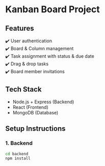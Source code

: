 # Kanban Board Project

## Features
✔️ User authentication  
✔️ Board & Column management  
✔️ Task assignment with status & due date  
✔️ Drag & drop tasks  
✔️ Board member invitations  

## Tech Stack
- Node.js + Express (Backend)
- React (Frontend)
- MongoDB (Database)

## Setup Instructions

### 1. Backend
```bash
cd backend
npm install
